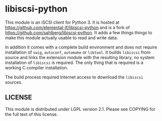 # libiscsi-python

This module is an iSCSI client for Python 3.  It is hosted at
https://github.com/elemental-lf/libiscsi-python and is a fork of
https://github.com/sahlberg/libiscsi-python.  It adds a few things things to
make this module actually usable to read and write data.

In addition it comes with a complete build environment and does not require 
installation of `swig`, `autoconf`, `automake` or `libtool`. It builds `libiscsi`
from  source and links the extension module with the resulting library, no system
installation of `libiscsi` is required. The only thing that is required is
a working C compiler installation.

The build process required Internet access to download the `libiscsi` sources.

## LICENSE

This module is distributed under LGPL version 2.1.  Please see COPYING for
the full text of this license.
